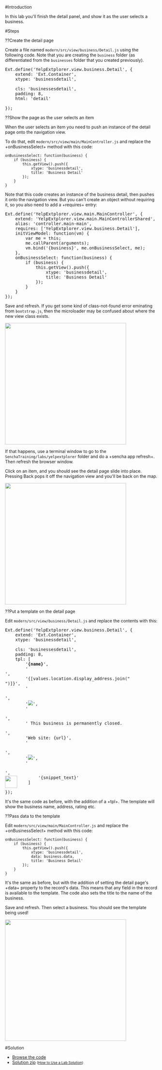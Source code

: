 #Introduction

In this lab you'll finish the detail panel, and show it as the user selects a business.

#Steps

??Create the detail page

Create a file named `modern/src/view/business/Detail.js` using the following code. Note that you are creating the `business` folder (as differentiated
from the `businesses` folder that you created previously).

<pre class="runnable readonly 240">
Ext.define('YelpExtplorer.view.business.Detail', {
    extend: 'Ext.Container',
    xtype: 'businessdetail',

    cls: 'businessesdetail',
    padding: 8,
    html: 'detail'

});
</pre>

??Show the page as the user selects an item

When the user selects an item you need to push an instance of the detail page onto the navigation view.

To do that, edit `modern/src/view/main/MainController.js` and replace the +onBusinessSelect+ method
with this code:

    onBusinessSelect: function(business) {
        if (business) {
            this.getView().push({
                xtype: 'businessdetail',
                title: 'Business Detail'
            });
        }
    }

Note that this code creates an instance of the business detail, then pushes it onto the navigation view.
But you can't create an object without requiring it, so you also need to add a +requires+ entry:

<pre class="runnable readonly">
Ext.define('YelpExtplorer.view.main.MainController', {
    extend: 'YelpExtplorer.view.main.MainControllerShared',
    alias: 'controller.main-main',
    requires: ['YelpExtplorer.view.business.Detail'],
    initViewModel: function(vm) {
        var me = this;
        me.callParent(arguments);
        vm.bind('{business}', me.onBusinessSelect, me);
    },
    onBusinessSelect: function(business) {
        if (business) {
            this.getView().push({
                xtype: 'businessdetail',
                title: 'Business Detail'
            });
        }
    }
});
</pre>

Save and refresh. If you get some kind of class-not-found error eminating from `bootstrap.js`, then the microloader
may be confused about where the new view class exists.

<img src="resources/images/yelp/detail/BootstrapError.jpg" height="400"/>

If that happens, use a terminal window to go to the `SenchaTraining/labs/yelpextplorer`
folder and do a +sencha app refresh+. Then refresh the browser window.

Click on an item, and you should see the detail page slide into place. Pressing Back pops it off
the navigation view and you'll be back on the map.

<img src="resources/images/yelp/detail/Detail.jpg" height="400"/>

??Put a template on the detail page

Edit `modern/src/view/business/Detail.js` and replace the contents with this:

<pre class="runnable">
Ext.define('YelpExtplorer.view.business.Detail', {
    extend: 'Ext.Container',
    xtype: 'businessdetail',

    cls: 'businessesdetail',
    padding: 8,
    tpl: [
        '<b>{name}</b>',
        '<br>',
        '{[values.location.display_address.join("<br>")]}',
        '<br><br>',
        '<tpl if="image_url"><img src="{image_url}"/></tpl>',
        '<br><br>',
        '<tpl if="is_closed"><i style="color: red;" class="fa fa-times-circle"></i> This business is permanently closed.<br><br></tpl>',
        'Web site: {url}',
        '<br><br>',
        '<img src="resources/images/stars_{rating}.png"/>',
        '<br><br>',
        '<img src="{snippet_image_url}" style="float: left;margin: 2px 2px 0 0; height: 40px"/>{snippet_text}'
    ]

});</pre>

It's the same code as before, with the addition of a +tpl+. The template will show the business name, address, rating
etc.

??Pass data to the template

Edit `modern/src/view/main/MainController.js` and replace the +onBusinessSelect+ method with this code:

    onBusinessSelect: function(business) {
        if (business) {
            this.getView().push({
                xtype: 'businessdetail',
                data: business.data,
                title: 'Business Detail'
            });
        }
    }

It's the same as before, but with the addition of setting the detail page's +data+ property to the
record's data. This means that any field in the record is available to the template. The code also
sets the title to the name of the business.

Save and refresh. Then select a business. You should see the template being used!

<img src="resources/images/yelp/detail/DetailFinal.jpg" height="400"/>

#Solution

- <a href="resources/student/labsolutions/yelpextplorer-modern-template" target="source">Browse the code</a>
- <a href="resources/student/labsolutions/yelpextplorer-modern-template.zip">Solution zip</a> <small>(<a href="#2016-02-24_17-26_13-021_Z">How to Use a Lab Solution</a>)</small>

